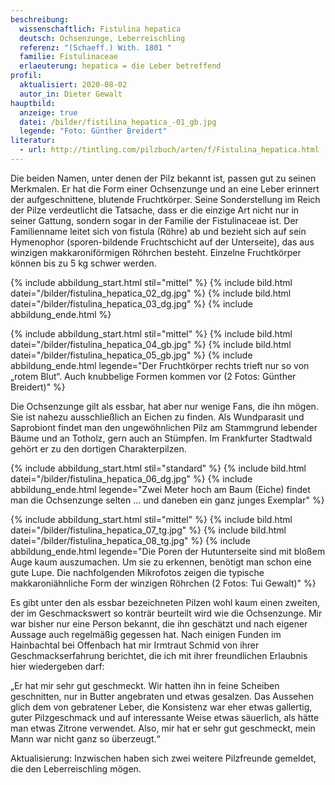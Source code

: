 ```yaml
---
beschreibung:
  wissenschaftlich: Fistulina hepatica
  deutsch: Ochsenzunge, Leberreischling
  referenz: "(Schaeff.) With. 1801 "
  familie: Fistulinaceae
  erlaeuterung: hepatica = die Leber betreffend
profil:
  aktualisiert: 2020-08-02
  autor_in: Dieter Gewalt
hauptbild:
  anzeige: true
  datei: /bilder/fistilina_hepatica_-01_gb.jpg
  legende: "Foto: Günther Breidert"
literatur:
  - url: http://tintling.com/pilzbuch/arten/f/Fistulina_hepatica.html
---
```

Die beiden Namen, unter denen der Pilz bekannt ist, passen gut zu seinen Merkmalen. Er hat die Form einer Ochsenzunge und an eine Leber erinnert der aufgeschnittene, blutende Fruchtkörper. Seine Sonderstellung im Reich der Pilze verdeutlicht die Tatsache, dass er die einzige Art nicht nur in seiner Gattung, sondern sogar in der Familie der Fistulinaceae ist. Der Familienname leitet sich von fistula (Röhre) ab und bezieht sich auf sein Hymenophor (sporen-bildende Fruchtschicht auf der Unterseite), das aus winzigen makkaroniförmigen Röhrchen besteht. Einzelne Fruchtkörper können bis zu 5 kg schwer werden.

{% include abbildung_start.html stil="mittel" %}
{% include bild.html datei="/bilder/fistulina_hepatica_02_dg.jpg" %}
{% include bild.html datei="/bilder/fistulina_hepatica_03_dg.jpg" %}
{% include abbildung_ende.html %}



{% include abbildung_start.html stil="mittel" %}
{% include bild.html datei="/bilder/fistulina_hepatica_04_gb.jpg" %}
{% include bild.html datei="/bilder/fistulina_hepatica_05_gb.jpg" %}
{% include abbildung_ende.html legende="Der Fruchtkörper rechts trieft nur so von „rotem Blut“. Auch knubbelige Formen kommen vor  (2 Fotos: Günther Breidert)" %}

Die Ochsenzunge gilt als essbar, hat aber nur wenige Fans, die ihn mögen. Sie ist nahezu ausschließlich an Eichen zu finden. Als Wundparasit und Saprobiont findet man den ungewöhnlichen Pilz am Stammgrund lebender Bäume und an Totholz, gern auch an Stümpfen. Im Frankfurter Stadtwald gehört er zu den dortigen Charakterpilzen.

{% include abbildung_start.html stil="standard" %}
{% include bild.html datei="/bilder/fistulina_hepatica_06_dg.jpg" %}
{% include abbildung_ende.html legende="Zwei Meter hoch am Baum (Eiche) findet man die Ochsenzunge selten … und daneben ein ganz junges Exemplar" %}

{% include abbildung_start.html stil="mittel" %}
{% include bild.html datei="/bilder/fistulina_hepatica_07_tg.jpg" %}
{% include bild.html datei="/bilder/fistulina_hepatica_08_tg.jpg" %}
{% include abbildung_ende.html legende="Die Poren der Hutunterseite sind mit bloßem Auge kaum auszumachen. Um sie zu erkennen, benötigt man schon eine gute Lupe. Die nachfolgenden Mikrofotos zeigen die typische makkaroniähnliche Form der winzigen Röhrchen (2 Fotos: Tui Gewalt)" %}

Es gibt unter den als essbar bezeichneten Pilzen wohl kaum einen zweiten, der im Geschmackswert so konträr beurteilt wird wie die Ochsenzunge. Mir war bisher nur eine Person bekannt, die ihn geschätzt und nach eigener Aussage auch regelmäßig gegessen hat. Nach einigen Funden im Hainbachtal bei Offenbach hat mir Irmtraut Schmid von ihrer Geschmackserfahrung berichtet, die ich mit ihrer freundlichen Erlaubnis hier wiedergeben darf:

„Er hat mir sehr gut geschmeckt. Wir hatten ihn in feine Scheiben geschnitten, nur in Butter angebraten und etwas gesalzen. Das Aussehen glich dem von gebratener Leber, die Konsistenz war eher etwas gallertig, guter Pilzgeschmack und auf interessante Weise etwas säuerlich, als hätte man etwas Zitrone verwendet. Also, mir hat er sehr gut geschmeckt, mein Mann war nicht ganz so überzeugt.“

Aktualisierung: Inzwischen haben sich zwei weitere Pilzfreunde gemeldet, die den Leberreischling mögen.